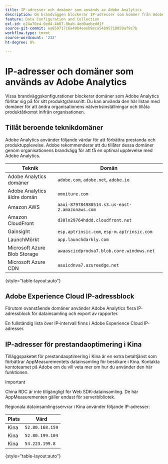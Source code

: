 ```yaml
---
title: IP-adresser och domäner som används av Adobe Analytics
description: Om brandväggen blockerar IP-adresser som kommer från Adobe kan du uppdatera brandväggsinställningarna i den här listan.
feature: Data Configuration and Collection
exl-id: e24a70e4-9ed4-4b87-8bab-4ed0aebedd1f
source-git-commit: ea859717c6a40b4eeeb9eca54b95718859af9c7b
workflow-type: tm+mt
source-wordcount: '232'
ht-degree: 0%

---
```


# IP-adresser och domäner som används av Adobe Analytics

Vissa brandväggskonfigurationer blockerar domäner som Adobe Analytics förlitar sig på för sitt produktgränssnitt. Du kan använda den här listan med domäner för att ändra organisationens nätverksinställningar och tillåta produktåtkomst inifrån organisationen.

## Tillåt beroende teknikdomäner

Adobe Analytics använder följande värdar för att förbättra prestanda och produktupplevelse. Adobe rekommenderar att du tillåter dessa domäner genom organisationens brandvägg för att få en optimal upplevelse med Adobe Analytics.

| Teknik | Domän |
| --- | --- |
| Adobe Analytics domäner | `adobe.com`, `adobe.net`, `adobe.io` |
| Adobe Analytics äldre domän | `omniture.com` |
| Amazon AWS | `aaui-879784980514.s3.us-east-2.amazonaws.com` |
| Amazon CloudFront | `d30ln29764hddd.cloudfront.net` |
| Gainsight | `esp.aptrinsic.com`, `esp-m.aptrinsic.com` |
| LaunchMörkt | `app.launchdarkly.com` |
| Microsoft Azure Blob Storage | `awaascicdprodva7.blob.core.windows.net` |
| Microsoft Azure CDN | `aauicdnva7.azureedge.net` |

{style="table-layout:auto"}

## Adobe Experience Cloud IP-adressblock

Förutom ovanstående domäner använder Adobe Analytics flera IP-adressblock för datainsamling och export av rapporter.

En fullständig lista över IP-intervall finns i Adobe Experience Cloud IP-adresser.

## IP-adresser för prestandaoptimering i Kina

Tilläggspaketet för prestandaoptimering i Kina är en extra betaltjänst som förbättrar AppMeasurementets datainsamling för besökare i Kina. Kontakta kontoteamet på Adobe om du vill veta mer om hur du använder den här funktionen.

>[!IMPORTANT]
>
>China RDC är inte tillgängligt för Web SDK-datainsamling. De här AppMeasurementen gäller endast för serverbibliotek.

Regionala datainsamlingsservrar i Kina använder följande IP-adresser:

| Plats | Värd |
| --- | --- |
| Kina | `52.80.168.159` |
| Kina | `52.80.199.104` |
| Kina | `54.223.199.8` |

{style="table-layout:auto"}
